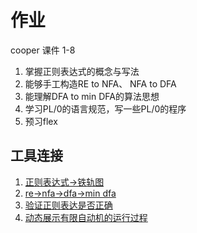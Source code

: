 # 作业
cooper 课件 1-8
1. 掌握正则表达式的概念与写法
2. 能够手工构造RE to NFA、 NFA to DFA
3. 能理解DFA to min DFA的算法思想
4. 学习PL/0的语言规范，写一些PL/0的程序
5. 预习flex
## 工具连接
1. [正则表达式->铁轨图](https://jex.im/regulex/)
2. [re->nfa->dfa->min dfa](https://cyberzhg.github.io/toolbox/regex2nfa)
3. [验证正则表达是否正确](https://regexr.com/)
4. [动态展示有限自动机的运行过程](http://ivanzuzak.info/noam/webapps/fsm_simulator/)